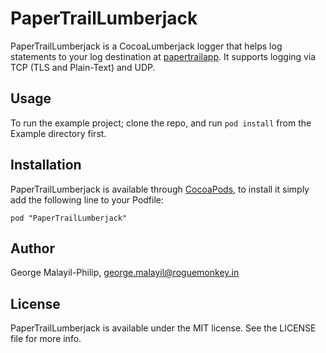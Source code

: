 # PaperTrailLumberjack
PaperTrailLumberjack is a CocoaLumberjack logger that helps log statements to your log destination at [papertrailapp](http://papertrailapp.com).
It supports logging via TCP (TLS and Plain-Text) and UDP. 

## Usage

To run the example project; clone the repo, and run `pod install` from the Example directory first.

## Installation

PaperTrailLumberjack is available through [CocoaPods](http://cocoapods.org), to install
it simply add the following line to your Podfile:

    pod "PaperTrailLumberjack"

## Author

George Malayil-Philip, george.malayil@roguemonkey.in

## License

PaperTrailLumberjack is available under the MIT license. See the LICENSE file for more info.

